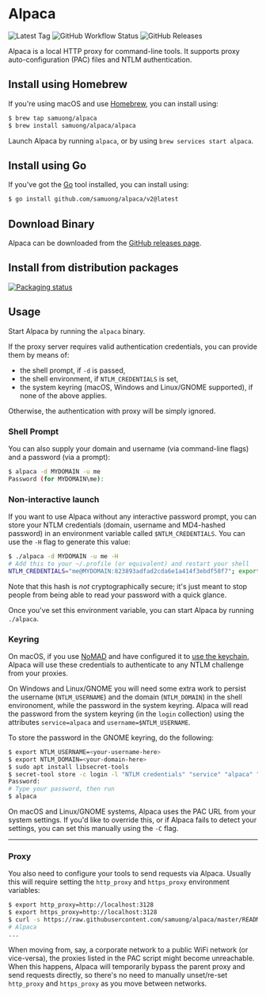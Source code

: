 # Alpaca

![Latest Tag][2] ![GitHub Workflow Status][3] ![GitHub Releases][4]

Alpaca is a local HTTP proxy for command-line tools. It supports proxy
auto-configuration (PAC) files and NTLM authentication.

## Install using Homebrew

If you're using macOS and use [Homebrew](https://brew.sh/), you can install
using:

```sh
$ brew tap samuong/alpaca
$ brew install samuong/alpaca/alpaca
```

Launch Alpaca by running `alpaca`, or by using `brew services start alpaca`.

## Install using Go

If you've got the [Go](https://golang.org/cmd/go/) tool installed, you can
install using:

```sh
$ go install github.com/samuong/alpaca/v2@latest
```

## Download Binary

Alpaca can be downloaded from the [GitHub releases page][1].

## Install from distribution packages

[![Packaging status](https://repology.org/badge/vertical-allrepos/alpaca-proxy.svg)](https://repology.org/project/alpaca-proxy/versions)

## Usage

Start Alpaca by running the `alpaca` binary.

If the proxy server requires valid authentication credentials, you can provide them by means of:

- the shell prompt, if `-d` is passed,
- the shell environment, if `NTLM_CREDENTIALS` is set,
- the system keyring (macOS, Windows and Linux/GNOME supported), if none of the above applies.

Otherwise, the authentication with proxy will be simply ignored.

### Shell Prompt

You can also supply your domain and username (via command-line flags) and a
password (via a prompt):

```sh
$ alpaca -d MYDOMAIN -u me
Password (for MYDOMAIN\me):
```

### Non-interactive launch

If you want to use Alpaca without any interactive password prompt, you can store
your NTLM credentials (domain, username and MD4-hashed password) in an
environment variable called `$NTLM_CREDENTIALS`. You can use the `-H` flag to
generate this value:

```sh
$ ./alpaca -d MYDOMAIN -u me -H
# Add this to your ~/.profile (or equivalent) and restart your shell
NTLM_CREDENTIALS="me@MYDOMAIN:823893adfad2cda6e1a414f3ebdf58f7"; export NTLM_CREDENTIALS
```

Note that this hash is *not* cryptographically secure; it's just meant to stop
people from being able to read your password with a quick glance.

Once you've set this environment variable, you can start Alpaca by running
`./alpaca`.

### Keyring

On macOS, if you use [NoMAD](https://nomad.menu/products/#nomad) and have configured it
to [use the keychain](https://nomad.menu/help/keychain-usage/), Alpaca will use
these credentials to authenticate to any NTLM challenge from your proxies.

On Windows and Linux/GNOME you will need some extra work to persist the username (`NTLM_USERNAME`) and the domain (`NTLM_DOMAIN`) 
in the shell environoment, while the password in the system keyring. Alpaca will read the password from the system keyring 
(in the `login` collection) using the attributes `service=alpaca` and `username=$NTLM_USERNAME`.

To store the password in the GNOME keyring, do the following:
```bash
$ export NTLM_USERNAME=<your-username-here>
$ export NTLM_DOMAIN=<your-domain-here>
$ sudo apt install libsecret-tools
$ secret-tool store -c login -l "NTLM credentials" "service" "alpaca" "username" $NTLM_USERNAME
Password:
# Type your password, then run
$ alpaca
```

On macOS and Linux/GNOME systems, Alpaca uses the PAC URL from your system settings.
If you'd like to override this, or if Alpaca fails to detect your settings, you
can set this manually using the `-C` flag.

---

### Proxy

You also need to configure your tools to send requests via Alpaca. Usually this
will require setting the `http_proxy` and `https_proxy` environment variables:

```sh
$ export http_proxy=http://localhost:3128
$ export https_proxy=http://localhost:3128
$ curl -s https://raw.githubusercontent.com/samuong/alpaca/master/README.md
# Alpaca
...
```

When moving from, say, a corporate network to a public WiFi network (or
vice-versa), the proxies listed in the PAC script might become unreachable.
When this happens, Alpaca will temporarily bypass the parent proxy and send
requests directly, so there's no need to manually unset/re-set `http_proxy` and
`https_proxy` as you move between networks.

[1]: https://github.com/samuong/alpaca/releases
[2]: https://img.shields.io/github/v/tag/samuong/alpaca.svg?logo=github&label=latest
[3]: https://img.shields.io/github/actions/workflow/status/samuong/alpaca/ci.yml?branch=master
[4]: https://img.shields.io/github/downloads/samuong/alpaca/latest/total
